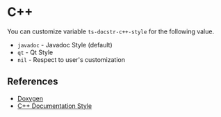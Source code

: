 # C++

You can customize variable `ts-docstr-c++-style` for the following value.

* `javadoc` - Javadoc Style (default)
* `qt` - Qt Style
* `nil` - Respect to user's customization

## References

* [Doxygen](https://www.doxygen.nl/manual/docblocks.html)
* [C++ Documentation Style](https://doc.qt.io/qt-5/qtwritingstyle-cpp.html)
